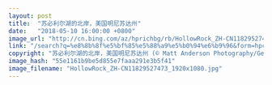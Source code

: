 ```yaml
---
layout: post
title:  "苏必利尔湖的北岸，美国明尼苏达州"
date:   "2018-05-10 16:00:00 +0800"
image_url: "http://cn.bing.com/az/hprichbg/rb/HollowRock_ZH-CN11829527473_1920x1080.jpg"
link: "/search?q=%e8%8b%8f%e5%bf%85%e5%88%a9%e5%b0%94%e6%b9%96&form=hpcapt&mkt=zh-cn"
copyright: "苏必利尔湖的北岸，美国明尼苏达州 (© Matt Anderson Photography/Getty Images)"
image_hash: "55e1161b9be5d855e7faaa291e3b5f41"
image_filename: "HollowRock_ZH-CN11829527473_1920x1080.jpg"
---
```

